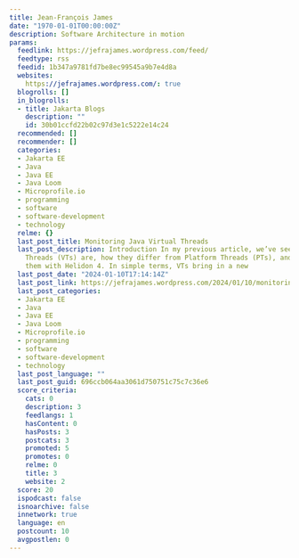 ```yaml
---
title: Jean-François James
date: "1970-01-01T00:00:00Z"
description: Software Architecture in motion
params:
  feedlink: https://jefrajames.wordpress.com/feed/
  feedtype: rss
  feedid: 1b347a9781fd7be8ec99545a9b7e4d8a
  websites:
    https://jefrajames.wordpress.com/: true
  blogrolls: []
  in_blogrolls:
  - title: Jakarta Blogs
    description: ""
    id: 30b01ccfd22b02c97d3e1c5222e14c24
  recommended: []
  recommender: []
  categories:
  - Jakarta EE
  - Java
  - Java EE
  - Java Loom
  - Microprofile.io
  - programming
  - software
  - software-development
  - technology
  relme: {}
  last_post_title: Monitoring Java Virtual Threads
  last_post_description: Introduction In my previous article, we’ve seen what Virtual
    Threads (VTs) are, how they differ from Platform Threads (PTs), and how to use
    them with Helidon 4. In simple terms, VTs bring in a new
  last_post_date: "2024-01-10T17:14:14Z"
  last_post_link: https://jefrajames.wordpress.com/2024/01/10/monitoring-java-virtual-threads/
  last_post_categories:
  - Jakarta EE
  - Java
  - Java EE
  - Java Loom
  - Microprofile.io
  - programming
  - software
  - software-development
  - technology
  last_post_language: ""
  last_post_guid: 696ccb064aa3061d750751c75c7c36e6
  score_criteria:
    cats: 0
    description: 3
    feedlangs: 1
    hasContent: 0
    hasPosts: 3
    postcats: 3
    promoted: 5
    promotes: 0
    relme: 0
    title: 3
    website: 2
  score: 20
  ispodcast: false
  isnoarchive: false
  innetwork: true
  language: en
  postcount: 10
  avgpostlen: 0
---
```

